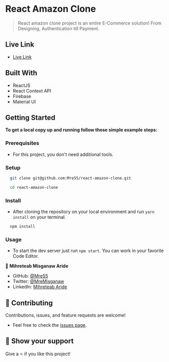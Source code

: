 # React Amazon Clone

> React amazon clone project is an entire E-Commerce solution! From Designing, Authentication till Payment.


## Live Link

- [Live Link]()

## Built With

- ReactJS
- React Context API
- Firebase
- Material UI

## Getting Started

**To get a local copy up and running follow these simple example steps:**

### Prerequisites

- For this project, you don't need additional tools.

### Setup

``` sh 
  git clone git@github.com:Mre55/react-amazon-clone.git
``` 
``` sh 
  cd react-amazon-clone
```

### Install

- After cloning the repository on your local environment and run `yarn install` on your terminal.

```sh
  npm install
```

### Usage

- To start the dev server just run `npm start`. You can work in your favorite Code Editor.


👤 **Mihreteab Misganaw Aride**

- GitHub: [@Mre55](https://github.com/Mre55)
- Twitter: [@MreMisganaw](https://twitter.com/MreMisganaw)
- LinkedIn: [Mihreteab Aride](https://www.linkedin.com/in/mihreteab-aride-86249812b/)

## 🤝 Contributing

Contributions, issues, and feature requests are welcome!

- Feel free to check the [issues page](https://github.com/Mre55/Mihreteab-react-redux/issues).


## 👏 Show your support

Give a ⭐️ if you like this project!
